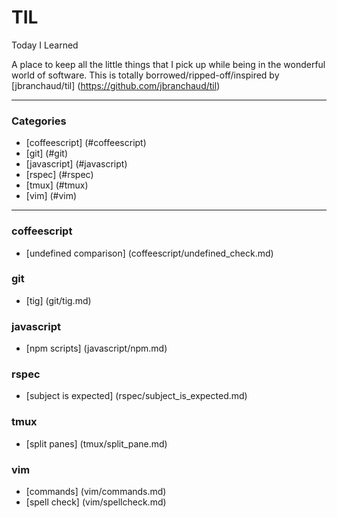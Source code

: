 # TIL

Today I Learned

A place to keep all the little things that I pick up while being in the wonderful world of software. This
is totally borrowed/ripped-off/inspired by [jbranchaud/til]
(https://github.com/jbranchaud/til)

---

### Categories

* [coffeescript] (#coffeescript)
* [git] (#git)
* [javascript] (#javascript)
* [rspec] (#rspec)
* [tmux] (#tmux)
* [vim] (#vim)

---

### coffeescript
- [undefined comparison] (coffeescript/undefined_check.md)

### git
- [tig] (git/tig.md)

### javascript
- [npm scripts] (javascript/npm.md)

### rspec
- [subject is expected] (rspec/subject_is_expected.md)

### tmux

- [split panes] (tmux/split_pane.md)

### vim

- [commands] (vim/commands.md)
- [spell check] (vim/spellcheck.md)
